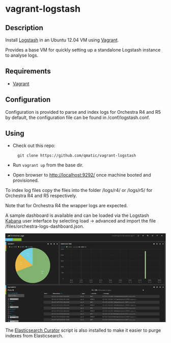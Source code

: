 # vagrant-logstash #

## Description ##
Install [Logstash](http://logstash.net) in an Ubuntu 12.04 VM using [Vagrant](http://www.vagrantup.com).

Provides a base VM for quickly setting up a standalone Logstash instance to analyse logs.

## Requirements ##
* [Vagrant](http://www.vagrantup.com) 


## Configuration ##
Configuration is provided to parse and index logs for Orchestra R4 and R5 by default, the configuration file can 
be found in /conf/logstash.conf.

## Using ##

* Check out this repo: 

		git clone https://github.com/qmatic/vagrant-logstash

* Run `vagrant up` from the base dir.

* Open browser to [http://localhost:9292/](http://localhost:9292/) once machine booted and provisioned.
	

To index log files copy the files into the folder /logs/r4/ or /logs/r5/ for Orchestra R4 and R5 respectively. 

Note that for Orchestra R4 the wrapper logs are expected.

A sample dashboard is available and can be loaded via the Logstash [Kabana](http://www.elasticsearch.org/overview/kibana/) user interface by selecting load -> advanced
and import the file /files/orchestra-logs-dashboard.json.

![orchestra-kabana](orchestra-kabana.png)

The [Elasticsearch Curator](http://www.elasticsearch.org/blog/curator-tending-your-time-series-indices/) script is also installed to make 
it easier to purge indexes from Elasticsearch.
